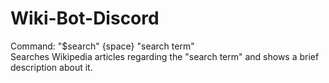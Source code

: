 # Wiki-Bot-Discord
Command: "$search" {space} "search term"  
Searches Wikipedia articles regarding the "search term" and shows a brief description about it.
